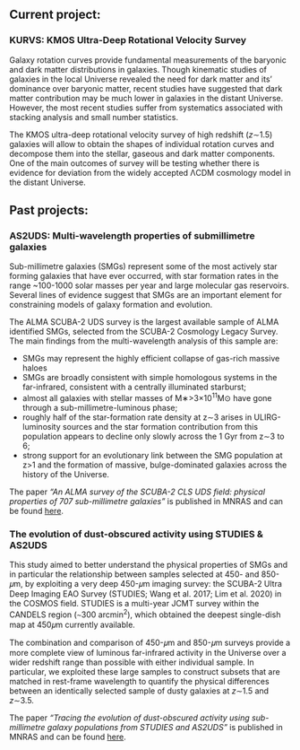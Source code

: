 ## Current project:

### KURVS: KMOS Ultra-Deep Rotational Velocity Survey

Galaxy rotation curves provide fundamental measurements of the baryonic and dark matter distributions in galaxies. Though kinematic studies of galaxies in the local Universe revealed the need for dark matter and its’ dominance over baryonic matter, recent studies have suggested that dark matter contribution may be much lower in galaxies in the distant Universe. However, the most recent studies suffer from systematics associated with stacking analysis and small number statistics. 

The KMOS ultra-deep rotational velocity survey of high redshift (*z*∼1.5) galaxies will allow to obtain the shapes of individual rotation curves and decompose them into the stellar, gaseous and dark matter components. One of the main outcomes of survey will be testing whether there is evidence for deviation from the widely accepted ΛCDM cosmology model in the distant Universe.

## Past projects:

### AS2UDS: Multi-wavelength properties of submillimetre galaxies

Sub-millimetre galaxies (SMGs) represent some of the most actively star forming galaxies that have ever occurred, with star formation rates in the range ~100-1000 solar masses per year and large molecular gas reservoirs. Several lines of evidence suggest that SMGs are an important element for constraining models of galaxy formation and evolution.  

The ALMA SCUBA-2 UDS survey is the largest available sample of ALMA identified SMGs, selected from the SCUBA-2 Cosmology Legacy Survey. The main findings from the multi-wavelength analysis of this sample are:

- SMGs may represent the highly efficient collapse of gas-rich massive haloes
- SMGs are broadly consistent with simple homologous systems in the far-infrared, consistent with a centrally illuminated starburst;
- almost all galaxies with stellar masses of M∗>3×10<sup>11</sup>M⊙ have gone through a sub-millimetre-luminous phase;
- roughly half of the star-formation rate density at z∼3 arises in ULIRG-luminosity sources and the star formation contribution from this population appears to decline only slowly across the 1 Gyr from z∼3 to 6;
- strong support for an evolutionary link between the SMG population at z>1 and the formation of massive, bulge-dominated galaxies across the history of the Universe.

The paper *“An ALMA survey of the SCUBA-2 CLS UDS field: physical properties of 707 sub-millimetre galaxies”* is published in MNRAS and can be found [here](https://ui.adsabs.harvard.edu/abs/2020MNRAS.494.3828D/abstract).

### The evolution of dust-obscured activity using STUDIES & AS2UDS

This study aimed to better understand the physical properties of SMGs and in particular the relationship between samples selected at 450- and 850-𝜇m, by exploiting a very deep 450-𝜇m imaging survey: the SCUBA-2 Ultra Deep Imaging EAO Survey (STUDIES; Wang et al. 2017; Lim et al. 2020) in the COSMOS field. STUDIES is a multi-year JCMT survey within the CANDELS region (∼300 arcmin<sup>2</sup>), which obtained the deepest single-dish map at 450𝜇m currently available.

The combination and comparison of 450-𝜇m and 850-𝜇m surveys provide a more complete view of luminous far-infrared activity in the Universe over a wider redshift range than possible with either individual sample. In particular, we exploited these large samples to construct subsets that are matched in rest-frame wavelength to quantify the physical differences between an identically selected sample of dusty galaxies at *z*∼1.5 and *z*∼3.5. 

The paper *“Tracing the evolution of dust-obscured activity using sub-millimetre galaxy populations from STUDIES and AS2UDS”* is published in MNRAS and can be found [here](https://ui.adsabs.harvard.edu/abs/2020arXiv201006605D/abstract).
